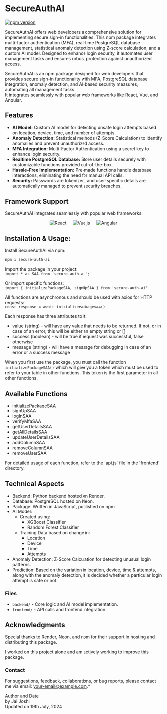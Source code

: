 # SecureAuthAI

[![npm version](https://img.shields.io/npm/v/secure-auth-ai.svg)](https://www.npmjs.com/package/secure-auth-ai)


SecureAuthAI offers web developers a comprehensive solution for implementing secure sign-in functionalities. This npm package integrates multi-factor authentication (MFA), real-time PostgreSQL database management, statistical anomaly detection using Z-score calculation, and a custom AI model. Designed to enhance login security, it automates user management tasks and ensures robust protection against unauthorized access.

SecureAuthAI is an npm package designed for web developers that provides secure sign-in functionality with MFA, PostgreSQL database integration, anomaly detection, and AI-based security measures, automating all management tasks.  
It integrates seamlessly with popular web frameworks like React, Vue, and Angular.

## Features
- **AI Model:** Custom AI model for detecting unsafe login attempts based on location, device, time, and number of attempts.
- **Anomaly Detection:** Statistical methods (Z-Score Calculation) to identify anomalies and prevent unauthorized access.
- **MFA Integration:** Multi-Factor Authentication using a secret key to enhance login security.
- **Realtime PostgreSQL Database:** Store user details securely with customizable functions provided out-of-the-box.
- **Hassle-Free Implementation:** Pre-made functions handle database interactions, eliminating the need for manual API calls.
- **Security:** Passwords are tokenized, and user-specific details are automatically managed to prevent security breaches.


## Framework Support
SecureAuthAI integrates seamlessly with popular web frameworks:  

<div style="display: flex; justify-content: center;">
    <img src="https://upload.wikimedia.org/wikipedia/commons/thumb/a/a7/React-icon.svg/120px-React-icon.svg.png" alt="React" style="margin: 0 10px;">
    <img src="https://upload.wikimedia.org/wikipedia/commons/thumb/9/95/Vue.js_Logo_2.svg/120px-Vue.js_Logo_2.svg.png" alt="Vue.js" style="margin: 0 10px;">
    <img src="https://upload.wikimedia.org/wikipedia/commons/thumb/c/cf/Angular_full_color_logo.svg/120px-Angular_full_color_logo.svg.png" alt="Angular" style="margin: 0 10px;">
</div>

## Installation & Usage:

Install SecureAuthAI via npm:
```bash
npm i secure-auth-ai
```

Import the package in your project:  
`import * as SAA from 'secure-auth-ai';`

Or import specific functions:  
`import { initializePackageSAA, signUpSAA } from 'secure-auth-ai'`

All functions are asynchronous and should be used with axios for HTTP requests:  
`const response = await initializePackageSAA()`

Each response has three attributes to it:  
* value (string) - will have any value that needs to be returned. If not, or in case of an error, this will be either an empty string or []
* success (boolean) - will be true if request was successful, false otherwise
* message (string) - will have a message for debugging in case of an error or a success message

When you first use the package, you must call the function `initializePackageSAA()` which will give you a token which must be used to refer to your table in other functions. This token is the first parameter in all other functions.


## Available Functions

* initializePackageSAA
* signUpSAA
* logInSAA
* verifyMfaSAA
* getUserDetailsSAA
* getAllDetailsSAA
* updateUserDetailsSAA
* addColumnSAA
* removeColumnSAA
* removeUserSAA

For detailed usage of each function, refer to the 'api.js' file in the 'frontend' directory.


## Technical Aspects

* Backend: Python backend hosted on Render.
* Database: PostgreSQL hosted on Neon.
* Package: Written in JavaScript, published on npm
* AI Model:
    * Created using:
        * XGBoost Classifier
        * Random Forest Classifier
    * Training Data based on change in:
        * Location
        * Device
        * Time
        * Attempts
* Anomaly Detection: Z-Score Calculation for detecting unusual login patterns.
* Prediction: Based on the variation in location, device, time & attempts, along with the anomaly detection, it is decided whether a particular login attempt is safe or not
        

### Files
* `backend/` - Core logic and AI model implementation.
* `frontend/` - API calls and frontend integration.


## Acknowledgments
Special thanks to Render, Neon, and npm for their support in hosting and distributing this package.

I worked on this project alone and am actively working to improve this package.

### Contact
For suggestions, feedback, collaborations, or bug reports, please contact me via email: your-email@example.com.*

Author and Date  
by Jai Joshi  
Updated on 19th July, 2024